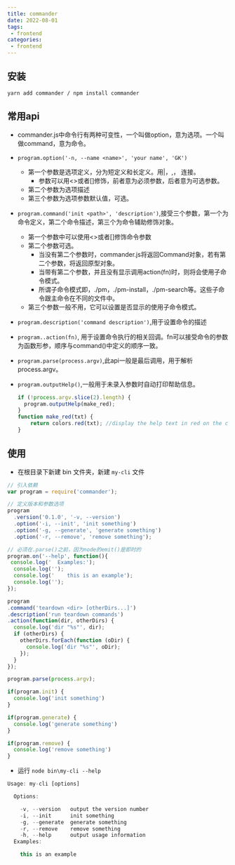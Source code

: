 ```yaml
---
title: commander
date: 2022-08-01
tags:
 - frontend
categories:
 - frontend
---
```


## 安装

`yarn add commander / npm install commander`

## 常用api

- commander.js中命令行有两种可变性，一个叫做option，意为选项。一个叫做command，意为命令。
- `program.option('-n, --name <name>', 'your name', 'GK')`
    - 第一个参数是选项定义，分为短定义和长定义。用|，,， 连接。
        - 参数可以用<>或者[]修饰，前者意为必须参数，后者意为可选参数。
    - 第二个参数为选项描述
    - 第三个参数为选项参数默认值，可选。
- `program.command('init <path>', 'description')`,接受三个参数，第一个为命令定义，第二个命令描述，第三个为命令辅助修饰对象。
    - 第一个参数中可以使用<>或者[]修饰命令参数
    - 第二个参数可选。
        - 当没有第二个参数时，commander.js将返回Command对象，若有第二个参数，将返回原型对象。
        - 当带有第二个参数，并且没有显示调用action(fn)时，则将会使用子命令模式。
        - 所谓子命令模式即，./pm，./pm-install，./pm-search等。这些子命令跟主命令在不同的文件中。
    - 第三个参数一般不用，它可以设置是否显示的使用子命令模式。
- `program.description('command description')`,用于设置命令的描述
- `program..action(fn)`, 用于设置命令执行的相关回调。fn可以接受命令的参数为函数形参，顺序与command()中定义的顺序一致。
- `program.parse(process.argv)`,此api一般是最后调用，用于解析process.argv。
- `program.outputHelp()`,一般用于未录入参数时自动打印帮助信息。

  ```js
  if (!process.argv.slice(2).length) {
    program.outputHelp(make_red);
  }
  function make_red(txt) {
      return colors.red(txt); //display the help text in red on the console
  }
  ```

## 使用

- 在根目录下新建 bin 文件夹，新建 `my-cli` 文件

```js
// 引入依赖
var program = require('commander');

// 定义版本和参数选项
program
  .version('0.1.0', '-v, --version')
  .option('-i, --init', 'init something')
  .option('-g, --generate', 'generate something')
  .option('-r, --remove', 'remove something');

// 必须在.parse()之前，因为node的emit()是即时的
program.on('--help', function(){
 console.log('  Examples:');
  console.log('');
  console.log('    this is an example');
  console.log('');
});

program
.command('teardown <dir> [otherDirs...]')
.description('run teardown commands')
.action(function(dir, otherDirs) {
  console.log('dir "%s"', dir);
  if (otherDirs) {
    otherDirs.forEach(function (oDir) {
      console.log('dir "%s"', oDir);
    });
  }
});

program.parse(process.argv);

if(program.init) {
  console.log('init something')
}

if(program.generate) {
  console.log('generate something')
}

if(program.remove) {
  console.log('remove something')
}
```

- 运行  `node bin\my-cli --help`

```js
Usage: my-cli [options]

  Options:

    -v, --version   output the version number
    -i, --init      init something
    -g, --generate  generate something
    -r, --remove    remove something
    -h, --help      output usage information
  Examples:

    this is an example
```
